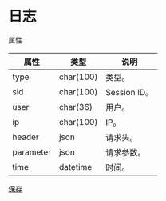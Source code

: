 # 日志

属性

|属性|类型|说明|
|---|---|---|
|type|char(100)|类型。|
|sid|char(100)|Session ID。|
|user|char(36)|用户。|
|ip|char(100)|IP。|
|header|json|请求头。|
|parameter|json|请求参数。|
|time|datetime|时间。|

[保存](doc/save.md)

